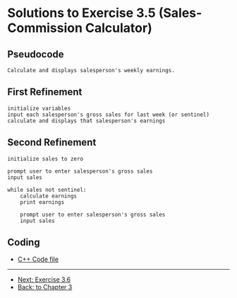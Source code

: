 # Solutions to Exercise 3.5 (Sales-Commission Calculator)

## Pseudocode

```text
Calculate and displays salesperson's weekly earnings.
```

## First Refinement

```text
initialize variables
input each salesperson's gross sales for last week (or sentinel)
calculate and displays that salesperson's earnings
```

## Second Refinement

```text
initialize sales to zero

prompt user to enter salesperson's gross sales
input sales

while sales not sentinel:
    calculate earnings
    print earnings

    prompt user to enter salesperson's gross sales
    input sales
```

## Coding

-   [C++ Code file](e03_05.cpp)

---

-   [Next: Exercise 3.6](03_06.md)
-   [Back: to Chapter 3](README.md)
